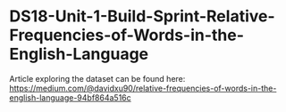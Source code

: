 # DS18-Unit-1-Build-Sprint-Relative-Frequencies-of-Words-in-the-English-Language

Article exploring the dataset can be found here: https://medium.com/@davidxu90/relative-frequencies-of-words-in-the-english-language-94bf864a516c
